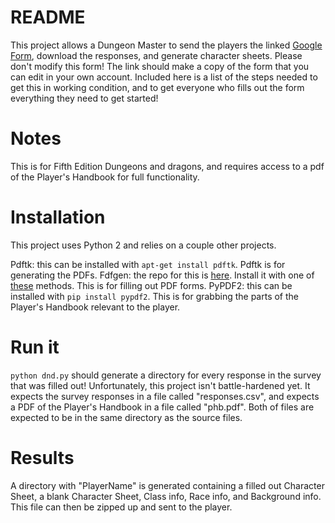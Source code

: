 # README #

This project allows a Dungeon Master to send the players the linked [Google Form](https://docs.google.com/forms/d/1VGUVROgLdVyAGdP89UKuo0nVxyrmLWX5H5k_a3D5lJg/copy), download the responses, and generate character sheets. Please don't modify this form! The link should make a copy of the form that you can edit in your own account.
Included here is a list of the steps needed to get this in working condition, and to get everyone who fills out the form everything they need to get started!

# Notes #

This is for Fifth Edition Dungeons and dragons, and requires access to a pdf of the Player's Handbook for full functionality.

# Installation #

This project uses Python 2 and relies on a couple other projects.

Pdftk: this can be installed with `apt-get install pdftk`. Pdftk is for generating the PDFs.
Fdfgen: the repo for this is [here](https://github.com/ccnmtl/fdfgen). Install it with one of [these](https://stackoverflow.com/questions/15268953/how-to-install-python-package-from-github) methods. This is for filling out PDF forms.
PyPDF2: this can be installed with `pip install pypdf2`. This is for grabbing the parts of the Player's Handbook relevant to the player.

# Run it #
`python dnd.py` should generate a directory for every response in the survey that was filled out! Unfortunately, this project isn't battle-hardened yet. It expects the survey responses in a file called "responses.csv",
and expects a PDF of the Player's Handbook in a file called "phb.pdf".
Both of files are expected to be in the same directory as the source files.

# Results #
A directory with "PlayerName" is generated containing a filled out Character Sheet, a blank Character Sheet, Class info, Race info, and Background info. This file can then be zipped up and sent to the player.
